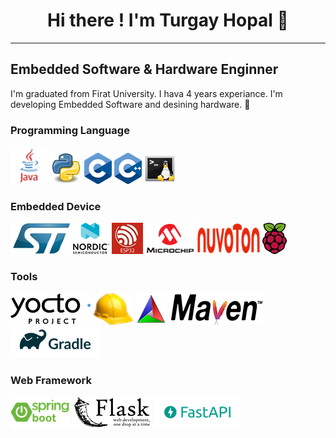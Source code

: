 <h1 align="center">
  Hi there ! I'm Turgay Hopal 👋
</h1>

***

<h2>
  Embedded Software & Hardware Enginner
</h2>

<p>
  I'm graduated from Firat University. I hava 4 years experiance. I'm developing Embedded Software and desining hardware. 🔭
</p>

### Programming Language


![java](./png/java.png) ![python](./png/python.png) ![c](./png/c.png) ![cpp](./png/c++.png)   ![sh-linux](./png/sh-linux.png)
 
### Embedded Device

![stm32](./png/stm32.png)   ![nrf52](./png/nrf.png)  ![esp32](./png/esp32.jpg) ![microcip](./png/micro.png)    ![nuvoton](./png/nuv.png)   ![rasp](./png/rp.png)


### Tools

![yocto](./png/yocto.png)  ![buildroot](./png/buildroot.png)      ![cmake](./png/cmake.png)  ![maven](./png/maven.png) ![grandle](./png/grandle.png)

### Web Framework

![spring](./png/spring-boot.png)  ![flask](./png/flask.png)   ![](./png/fastapi.png)

